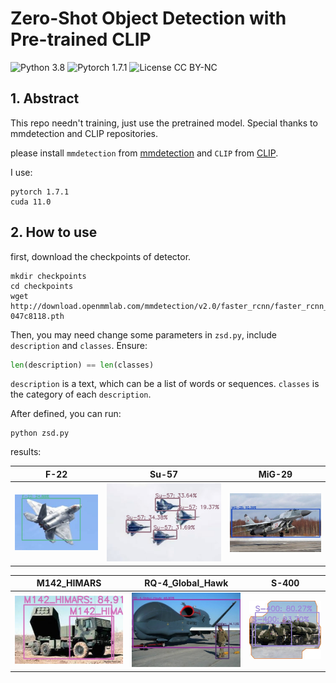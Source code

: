 # Zero-Shot Object Detection with Pre-trained CLIP

![Python 3.8](https://img.shields.io/badge/python-3.8-green.svg?style=plastic)
![Pytorch 1.7.1](https://img.shields.io/badge/pytorch-1.7.1-green.svg?style=plastic)
![License CC BY-NC](https://img.shields.io/badge/license-Apache_2.0-green.svg?style=plastic)

## 1. Abstract

This repo needn't training, just use the pretrained model. Special thanks to mmdetection and CLIP repositories.

please install `mmdetection` from [mmdetection](https://github.com/open-mmlab/mmdetection) and `CLIP` from [CLIP](https://github.com/openai/CLIP).

I use:

```vim
pytorch 1.7.1
cuda 11.0
```

## 2. How to use

first, download the checkpoints of detector.

```shell
mkdir checkpoints
cd checkpoints
wget http://download.openmmlab.com/mmdetection/v2.0/faster_rcnn/faster_rcnn_r50_fpn_1x_coco/faster_rcnn_r50_fpn_1x_coco_20200130-047c8118.pth
```

Then, you may need change some parameters in `zsd.py`, include `description` and `classes`. Ensure:

```python
len(description) == len(classes)
```

`description` is a text, which can be a list of words or sequences. `classes` is the category of each `description`.

After defined, you can run:


```shell
python zsd.py
```

results:

|F-22|Su-57|MiG-29|
|--|--|--|
|![](./results/F-22.jpg)|![](./results/Su-57.jpg)|![](./results/MiG-29.jpg)|

|M142_HIMARS|RQ-4_Global_Hawk|S-400|
|--|--|--|
|![](./results/M142_HIMARS.jpg)|![](./results/RQ-4_Global_Hawk.jpg)|![](./results/S400.jpg)|
